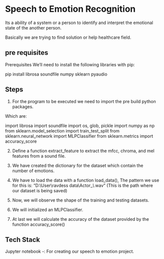 
# Speech to Emotion Recognition

Its a ability of a system or a person to identify and interpret the emotional state of the another person.

Basically we are trying to find solution or help healthcare field.









## pre requisites
Prerequisites
We’ll need to install the following libraries with pip:

pip install librosa soundfile numpy sklearn pyaudio

## Steps

1. For the program to be executed we need to import the pre build python packages.

Which are:

import librosa
import soundfile
import os, glob, pickle
import numpy as np
from sklearn.model_selection import train_test_split
from sklearn.neural_network import MLPClassifier
from sklearn.metrics import accuracy_score

2. Define a function extract_feature to extract the mfcc, chroma, and mel features from a sound file.

3. We have created the dictionary for the dataset which contain the number of emotions.

4. We have to load the data with a function load_data(),
The pattern we use for this is: 
“D:\\User\\ravdess data\\Actor_*\\*.wav”
(This is the path where our dataset is being saved)

5. Now, we will observe the shape of the training and testing datasets.

6. We will initialized an MLPClassifier.

7. At last we will calculate the accuracy of the dataset provided by the function accuracy_score()
## Tech Stack 
Jupyter notebook -: For creating our speech to emotion project.